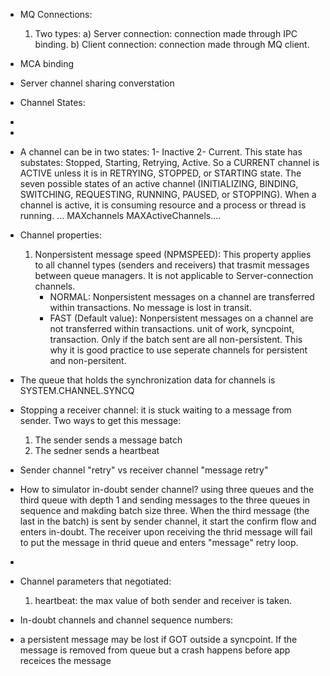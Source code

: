 * MQ Connections:
  1. Two types:
    a) Server connection: connection made through IPC binding.
    b) Client connection: connection made through MQ client.
    
* MCA binding

* Server channel sharing converstation

* Channel States:
* 
* 
* A channel can be in two states:
  1- Inactive
  2- Current.  This state has substates: Stopped, Starting, Retrying, Active.  So a CURRENT channel is ACTIVE unless it is in RETRYING, STOPPED, or STARTING state.
    The seven possible states of an active channel (INITIALIZING, BINDING, SWITCHING, REQUESTING, RUNNING, PAUSED, or STOPPING).  When a channel is active, it is consuming resource and a process or thread is running.
    ... MAXchannels MAXActiveChannels....


* Channel properties: 
  1. Nonpersistent message speed (NPMSPEED): This property applies to all channel types (senders and receivers) that trasmit messages between queue managers. It is not applicable to Server-connection channels.
     - NORMAL: Nonpersistent messages on a channel are transferred within transactions.  No message is lost in transit.
     - FAST (Default value): Nonpersistent messages on a channel are not transferred within transactions.  unit of work, syncpoint, transaction.  Only if the batch sent are all non-persistent.  This why it is good practice to use seperate channels for persistent and non-persitent.

* The queue that holds the synchronization data for channels is SYSTEM.CHANNEL.SYNCQ

* Stopping a receiver channel: it is stuck waiting to a message from sender.  Two ways to get this message:
  1. The sender sends a message batch
  2. The sedner sends a heartbeat

* Sender channel "retry" vs receiver channel "message retry"

* How to simulator in-doubt sender channel? using three queues and the third queue with depth 1 and sending messages to the three queues in sequence and makding batch size three.  When the third message (the last in the batch) is sent by sender channel, it start the confirm flow and enters in-doubt.  The receiver upon receiving the thrid message will fail to put the message in thrid queue and enters "message" retry loop. 

* 

* Channel parameters that negotiated:
  1. heartbeat: the max value of both sender and receiver is taken.



* In-doubt channels and channel sequence numbers:


* a persistent message may be lost if GOT outside a syncpoint.  If the message is removed from queue but a crash happens before app receices the message
